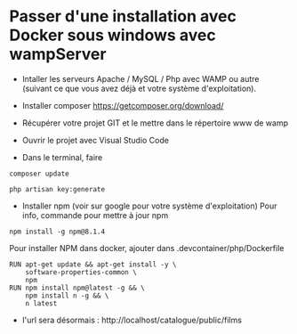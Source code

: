 # Passer d'une installation avec Docker sous windows avec wampServer

- Intaller les serveurs Apache / MySQL / Php avec WAMP ou autre (suivant ce que vous avez déjà et votre système d'exploitation).

- Installer composer 
https://getcomposer.org/download/

- Récupérer votre projet GIT et le mettre dans le répertoire www de wamp
- Ouvrir le projet avec Visual Studio Code
- Dans le terminal, faire
```
composer update

php artisan key:generate
```
- Installer npm (voir sur google pour votre système d'exploitation)
Pour info, commande pour mettre à jour npm
```
npm install -g npm@8.1.4
```
Pour installer NPM dans docker, ajouter dans .devcontainer/php/Dockerfile
```
RUN apt-get update && apt-get install -y \
    software-properties-common \
    npm
RUN npm install npm@latest -g && \
    npm install n -g && \
    n latest
```
- l'url sera désormais : http://localhost/catalogue/public/films
